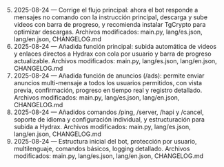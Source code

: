 5. 2025-08-24 — Corrige el flujo principal: ahora el bot responde a mensajes no comando con la instrucción principal, descarga y sube videos con barra de progreso, y recomienda instalar TgCrypto para optimizar descargas. Archivos modificados: main.py, lang/es.json, lang/en.json, CHANGELOG.md
4. 2025-08-24 — Añadida función principal: subida automática de videos y enlaces directos a Hydrax con cola por usuario y barra de progreso actualizable. Archivos modificados: main.py, lang/es.json, lang/en.json, CHANGELOG.md
3. 2025-08-24 — Añadida función de anuncios (/ads): permite enviar anuncios multi-mensaje a todos los usuarios permitidos, con vista previa, confirmación, progreso en tiempo real y registro detallado. Archivos modificados: main.py, lang/es.json, lang/en.json, CHANGELOG.md
2. 2025-08-24 — Añadidos comandos /ping, /server, /hapi y /cancel, soporte de idioma y configuración individual, y estructuración para subida a Hydrax. Archivos modificados: main.py, lang/es.json, lang/en.json, CHANGELOG.md
1. 2025-08-24 — Estructura inicial del bot, protección por usuario, multilenguaje, comandos básicos, logging detallado. Archivos modificados: main.py, lang/es.json, lang/en.json, CHANGELOG.md
